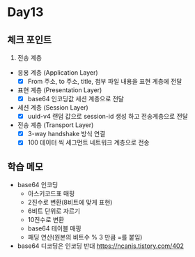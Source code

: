 # Day13

## 체크 포인트
1. 전송 계층
  - 응용 계층 (Application Layer)
    - [x] From 주소, to 주소, title, 첨부 파일 내용을 표현 계층에 전달 
  - 표현 계층 (Presentation Layer)
    - [x] base64 인코딩값 세션 계층으로 전달
  - 세션 계층 (Session Layer)
    - [x] uuid-v4 랜덤 값으로 session-id 생성 하고 전송계층으로 전달
  - 전송 계층 (Transport Layer)
    - [x] 3-way handshake 방식 연결
    - [x] 100 데이터 씩 세그먼트 네트워크 계층으로 전송 
## 학습 메모

- base64 인코딩
  - 아스키코드표 매핑
  - 2진수로 변환(8비트에 맞게 표현)
  - 6비트 단위로 자르기
  - 10진수로 변환
  - base64 테이블 매핑
  - 패딩 연산(원본의 비트수 % 3 만큼 =를 붙임)
- base64 디코딩은 인코딩 반대
  https://ncanis.tistory.com/402
